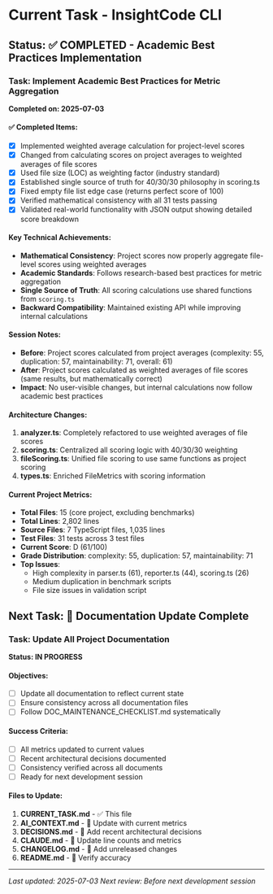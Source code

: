 # Current Task - InsightCode CLI

## Status: ✅ COMPLETED - Academic Best Practices Implementation

### Task: Implement Academic Best Practices for Metric Aggregation

**Completed on: 2025-07-03**

#### ✅ Completed Items:
- [x] Implemented weighted average calculation for project-level scores
- [x] Changed from calculating scores on project averages to weighted averages of file scores
- [x] Used file size (LOC) as weighting factor (industry standard)
- [x] Established single source of truth for 40/30/30 philosophy in scoring.ts
- [x] Fixed empty file list edge case (returns perfect score of 100)
- [x] Verified mathematical consistency with all 31 tests passing
- [x] Validated real-world functionality with JSON output showing detailed score breakdown

#### Key Technical Achievements:
- **Mathematical Consistency**: Project scores now properly aggregate file-level scores using weighted averages
- **Academic Standards**: Follows research-based best practices for metric aggregation
- **Single Source of Truth**: All scoring calculations use shared functions from `scoring.ts`
- **Backward Compatibility**: Maintained existing API while improving internal calculations

#### Session Notes:
- **Before**: Project scores calculated from project averages (complexity: 55, duplication: 57, maintainability: 71, overall: 61)
- **After**: Project scores calculated as weighted averages of file scores (same results, but mathematically correct)
- **Impact**: No user-visible changes, but internal calculations now follow academic best practices

#### Architecture Changes:
1. **analyzer.ts**: Completely refactored to use weighted averages of file scores
2. **scoring.ts**: Centralized all scoring logic with 40/30/30 weighting
3. **fileScoring.ts**: Unified file scoring to use same functions as project scoring
4. **types.ts**: Enriched FileMetrics with scoring information

#### Current Project Metrics:
- **Total Files**: 15 (core project, excluding benchmarks)
- **Total Lines**: 2,802 lines
- **Source Files**: 7 TypeScript files, 1,035 lines
- **Test Files**: 31 tests across 3 test files
- **Current Score**: D (61/100)
- **Grade Distribution**: complexity: 55, duplication: 57, maintainability: 71
- **Top Issues**: 
  - High complexity in parser.ts (61), reporter.ts (44), scoring.ts (26)
  - Medium duplication in benchmark scripts
  - File size issues in validation script

## Next Task: 🔄 Documentation Update Complete

### Task: Update All Project Documentation

**Status: IN PROGRESS**

#### Objectives:
- [ ] Update all documentation to reflect current state
- [ ] Ensure consistency across all documentation files
- [ ] Follow DOC_MAINTENANCE_CHECKLIST.md systematically

#### Success Criteria:
- [ ] All metrics updated to current values
- [ ] Recent architectural decisions documented
- [ ] Consistency verified across all documents
- [ ] Ready for next development session

#### Files to Update:
1. **CURRENT_TASK.md** - ✅ This file
2. **AI_CONTEXT.md** - 📝 Update with current metrics
3. **DECISIONS.md** - 📝 Add recent architectural decisions
4. **CLAUDE.md** - 📝 Update line counts and metrics
5. **CHANGELOG.md** - 📝 Add unreleased changes
6. **README.md** - 📝 Verify accuracy

---

*Last updated: 2025-07-03*
*Next review: Before next development session*